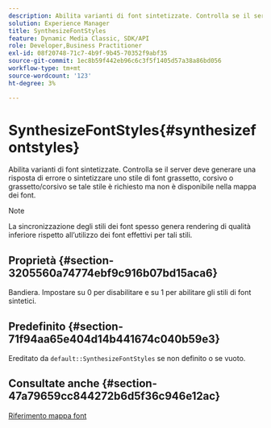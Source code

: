 ```yaml
---
description: Abilita varianti di font sintetizzate. Controlla se il server deve generare una risposta di errore o sintetizzare uno stile di font grassetto, corsivo o grassetto/corsivo se tale stile è richiesto ma non è disponibile nella mappa dei font.
solution: Experience Manager
title: SynthesizeFontStyles
feature: Dynamic Media Classic, SDK/API
role: Developer,Business Practitioner
exl-id: 08f20748-71c7-4b9f-9b45-70352f9abf35
source-git-commit: 1ec8b59f442eb96c6c3f5f1405d57a38a86bd056
workflow-type: tm+mt
source-wordcount: '123'
ht-degree: 3%

---
```


# SynthesizeFontStyles{#synthesizefontstyles}

Abilita varianti di font sintetizzate. Controlla se il server deve generare una risposta di errore o sintetizzare uno stile di font grassetto, corsivo o grassetto/corsivo se tale stile è richiesto ma non è disponibile nella mappa dei font.

>[!NOTE]
>
>La sincronizzazione degli stili dei font spesso genera rendering di qualità inferiore rispetto all’utilizzo dei font effettivi per tali stili.

## Proprietà {#section-3205560a74774ebf9c916b07bd15aca6}

Bandiera. Impostare su 0 per disabilitare e su 1 per abilitare gli stili di font sintetici.

## Predefinito {#section-71f94aa65e404d14b441674c040b59e3}

Ereditato da `default::SynthesizeFontStyles` se non definito o se vuoto.

## Consultate anche {#section-47a79659cc844272b6d5f36c946e12ac}

[Riferimento mappa font](../../../../../is-api/image-catalog/image-serving-api-ref/c-image-catalog-reference/c-font-map-reference/c-font-map-reference.md#concept-f81f319d03c646c5a8ef87b3277dd37d)
